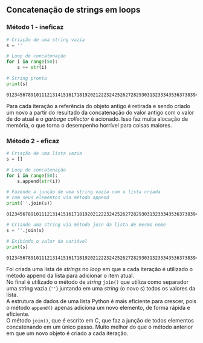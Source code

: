 ## Concatenação de strings em loops

### Método 1 - ineficaz

``` python
# Criação de uma string vazia
s = ''

# Loop de concatenação
for i in range(50):
    s += str(i)

# String pronta
print(s)
```

``` console
012345678910111213141516171819202122232425262728293031323334353637383940414243444546474849
```

Para cada iteração a referência do objeto antigo é retirada e sendo criado um
novo a partir do resultado da concatenação do valor antigo com o valor de do
atual e o *garbage collector* é acionado. Isso faz muita alocação de memória,
o que torna o desempenho horrível para coisas maiores.

### Método 2 - eficaz

``` python
# Criação de uma lista vazia
s = []

# Loop de concatenação
for i in range(50):
    s.append(str(i))

# Fazendo a junção de uma string vazia com a lista criada 
# com seus elementos via método append
print(''.join(s))
```

``` console
012345678910111213141516171819202122232425262728293031323334353637383940414243444546474849
```

``` python
# Criando uma string via método join da lista de mesmo nome
s = ''.join(s)

# Exibindo o valor da variável
print(s)
```

``` console
012345678910111213141516171819202122232425262728293031323334353637383940414243444546474849
```

Foi criada uma lista de *strings* no *loop* em que a cada iteração é utilizado
o método append da lista para adicionar o item atual.  
No final é utilizado o método de *string* `join()` que utiliza como separador
uma string vazia (`''`) juntando em uma *string* (o novo s) todos os valores
da lista.  
A estrutura de dados de uma lista Python é mais eficiente para crescer, pois o
método `append()` apenas adiciona um novo elemento, de forma rápida e
eficiente.  
O método `join()`, que é escrito em C, que faz a junção de todos elementos
concatenando em um único passo. Muito melhor do que o método anterior em que
um novo objeto é criado a cada iteração.